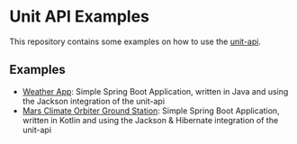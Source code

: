 # Unit API Examples

This repository contains some examples on how to use the [unit-api](https://unit-api.raynigon.com/).

## Examples
- [Weather App](weather-app): Simple Spring Boot Application, written in Java and using the Jackson integration of the unit-api
- [Mars Climate Orbiter Ground Station](mars-climate-orbiter-ground-station/): Simple Spring Boot Application, written in Kotlin and using the Jackson & Hibernate integration of the unit-api